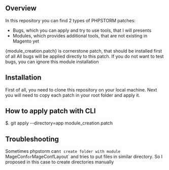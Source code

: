 ## Overview

In this repository you can find 2 types of PHPSTORM patches:
- Bugs, which you can apply and try to use tools, that I will presents
- Modules, which provides additional tools, that are not existing in Magento yet

{module_creation.patch} is cornerstone patch, that should be installed first of all
All bugs will be applied directly to this patch. 
If you do not want to test bugs, you can ignore this module installation

## Installation

First of all, you need to clone this repository on your local machine.
Next you will need to copy each patch in your root folder and apply it.

## How to apply patch with CLI

$. git apply --directory=app module_creation.patch 

## Troubleshooting

Sometimes phpstorm can`t create folder with module `MageConf` or `MageConfLayout` and tries to put files in similar directory.
So I proposed in this case to create directories manually
